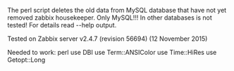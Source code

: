 The perl script deletes the old data from MySQL database that have not yet removed zabbix housekeeper. Only MySQL!!!
In other databases is not tested!
For details read --help output.

Tested on Zabbix server v2.4.7 (revision 56694) (12 November 2015)

Needed to work:
perl
use DBI
use Term::ANSIColor
use Time::HiRes
use Getopt::Long
